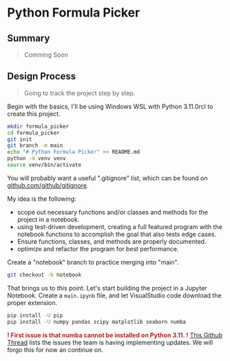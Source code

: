# Python Formula Picker

## Summary

> Comming Soon

## Design Process

> Going to track the project step by step.

Begin with the basics, I'll be using Windows WSL with Python 3.11.0rcl to create this project. 

```bash
mkdir formula_picker
cd formula_picker
git init
git branch -m main
echo "# Python Formula Picker" >> README.md
python -m venv venv
source venv/bin/activate
```

You will probably want a useful ".gitignore" list, which can be found on [github.com/github/gitignore](https://github.com/github/gitignore/blob/main/Python.gitignore). 

My idea is the following:
- scope out necessary functions and/or classes and methods for the project in a notebook.
- using test-driven development, creating a full featured program with the notebook functions to accomplish the goal that also tests edge cases.
- Ensure functions, classes, and methods are properly documented. 
- optimize and refactor the program for best performance. 

Create a "notebook" branch to practice merging into "main". 
```bash
git checkout -b notebook
```

That brings us to this point. Let's start building the project in a Jupyter Notebook. Create a `main.ipynb` file, and let VisualStudio code download the proper extension. 

```bash
pip install -U pip
pip install -U numpy pandas scipy matplotlib seaborn numba
```

<b style="color: firebrick">! First issue is that numba cannot be installed on Python 3.11. !</b> [This Github Thread](https://github.com/numba/numba/issues/8304) lists the issues the team is having implementing updates. We will forgo this for now an continue on. 